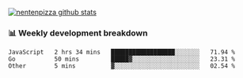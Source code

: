 [![nentenpizza github stats](https://github-readme-stats.vercel.app/api?username=nentenpizza&count_private=true)](https://github.com/anuraghazra/github-readme-stats)

### 📊 Weekly development breakdown
<!--START_SECTION:waka-->

```text
JavaScript   2 hrs 34 mins   ██████████████████░░░░░░░   71.94 %
Go           50 mins         █████▓░░░░░░░░░░░░░░░░░░░   23.31 %
Other        5 mins          ▓░░░░░░░░░░░░░░░░░░░░░░░░   02.54 %
```

<!--END_SECTION:waka-->

